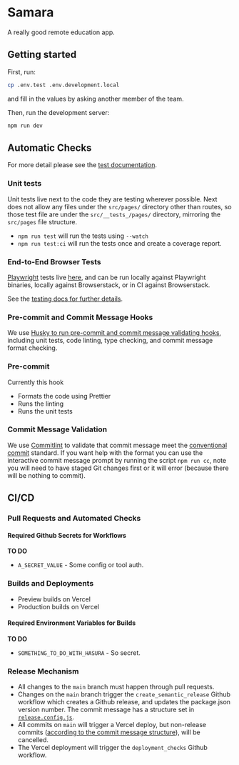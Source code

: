 # Samara

A really good remote education app.

## Getting started

First, run:

```bash
cp .env.test .env.development.local
```

and fill in the values by asking another member of the team.

Then, run the development server:

```bash
npm run dev
```

## Automatic Checks

For more detail please see the [test documentation](docs/testing.md).

### Unit tests

Unit tests live next to the code they are testing wherever possible. Next does not allow any files under the `src/pages/` directory other than routes, so those test file are under the `src/__tests_/pages/` directory, mirroring the `src/pages` file structure.

- `npm run test` will run the tests using `--watch`
- `npm run test:ci` will run the tests once and create a coverage report.

### End-to-End Browser Tests

[Playwright](https://playwright.dev/) tests live [here](e2e_tests/browser), and can be run locally against Playwright binaries, locally against Browserstack, or in CI against Browserstack.

See the [testing docs for further details](./docs/testing.md#e2e-browser-tests).

### Pre-commit and Commit Message Hooks

We use [Husky to run pre-commit and commit message validating hooks](.husky), including unit tests, code linting, type checking, and commit message format checking.

### Pre-commit

Currently this hook

- Formats the code using Prettier
- Runs the linting
- Runs the unit tests

### Commit Message Validation

We use [Commitlint](https://commitlint.js.org/#/) to validate that commit message meet the [conventional commit](https://www.conventionalcommits.org/en/v1.0.0-beta.2/) standard. If you want help with the format you can use the interactive commit message prompt by running the script `npm run cc`, note you will need to have staged Git changes first or it will error (because there will be nothing to commit).

## CI/CD

### Pull Requests and Automated Checks

#### Required Github Secrets for Workflows

**TO DO**

- `A_SECRET_VALUE` - Some config or tool auth.

### Builds and Deployments

- Preview builds on Vercel
- Production builds on Vercel

#### Required Environment Variables for Builds

**TO DO**

- `SOMETHING_TO_DO_WITH_HASURA` - So secret.

### Release Mechanism

- All changes to the `main` branch must happen through pull requests.
- Changes on the `main` branch trigger the `create_semantic_release` Github workflow which creates a Github release, and updates the package.json version number. The commit message has a structure set in [`release.config.js`](release.config.js).
- All commits on `main` will trigger a Vercel deploy, but non-release commits ([according to the commit message structure](scripts/build/cancel_vercel_build.js)), will be cancelled.
- The Vercel deployment will trigger the `deployment_checks` Github workflow.

